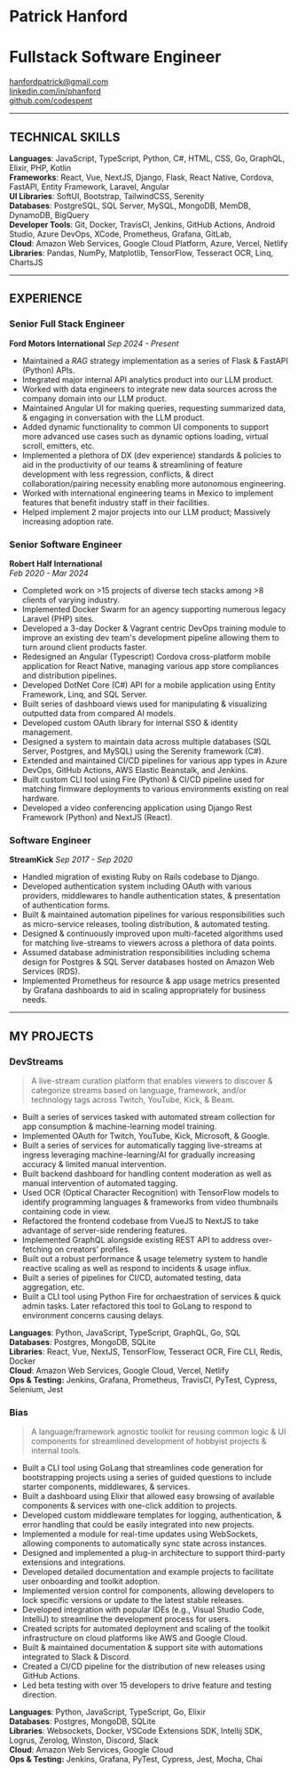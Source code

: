 # Patrick Hanford
# Fullstack Software Engineer


[hanfordpatrick@gmail.com](mailto:hanfordpatrick@gmail.com)  
[linkedin.com/in/phanford](https://linkedin.com/in/phanford)  
[github.com/codespent](https://github.com/codespent)

***

## TECHNICAL SKILLS

**Languages**: JavaScript, TypeScript, Python, C#, HTML, CSS, Go, GraphQL, Elixir, PHP, Kotlin \
**Frameworks**: React, Vue, NextJS, Django, Flask, React Native, Cordova, FastAPI, Entity Framework, Laravel, Angular \
**UI Libraries**: SoftUI, Bootstrap, TailwindCSS, Serenity \
**Databases**: PostgreSQL, SQL Server, MySQL, MongoDB, MemDB, DynamoDB, BigQuery \
**Developer Tools**: Git, Docker, TravisCI, Jenkins, GitHub Actions, Android Studio, Azure DevOps, 
    XCode, Prometheus, Grafana, GitLab,  \
**Cloud**: Amazon Web Services, Google Cloud Platform, Azure, Vercel, Netlify  \
**Libraries**: Pandas, NumPy, Matplotlib, TensorFlow, Tesseract OCR, Linq, ChartsJS

***

## EXPERIENCE
### Senior Full Stack Engineer
**Ford Motors International**
*Sep 2024 - Present*

- Maintained a *RAG* strategy implementation as a series of Flask & FastAPI (Python) APIs.
- Integrated major internal API analytics product into our LLM product.
- Worked with data engineers to integrate new data sources across the company domain into our LLM product.
- Maintained Angular UI for making queries, requesting summarized data, & engaging in conversation with the LLM product.
- Added dynamic functionality to common UI components to support more advanced use cases such as dynamic options loading, virtual scroll, emitters, etc.
- Implemented a plethora of DX (dev experience) standards & policies to aid in the productivity of our teams & streamlining of feature development with less regression, conflicts, & direct collaboration/pairing necessity enabling more autonomous engineering.
- Worked with international engineering teams in Mexico to implement features that benefit industry staff in their facilities.
- Helped implement 2 major projects into our LLM product; Massively increasing adoption rate.

### Senior Software Engineer
**Robert Half International**  
*Feb 2020 - Mar 2024*

- Completed work on >15 projects of diverse tech stacks among >8 clients of varying industry.
- Implemented Docker Swarm for an agency supporting numerous legacy Laravel (PHP) sites.
- Developed a 3-day Docker & Vagrant centric DevOps training module to improve an existing dev team's development pipeline allowing them to turn around client products faster.
- Redesigned an Angular (Typescript) Cordova cross-platform mobile application for React Native, managing various app store compliances and distribution pipelines.
- Developed DotNet Core (C#) API for a mobile application using Entity Framework, Linq, and SQL Server.
- Built series of dashboard views used for manipulating & visualizing outputted data from compared AI models.
- Developed custom OAuth library for internal SSO & identity management.
- Designed a system to maintain data across multiple databases (SQL Server, Postgres, and MySQL) using the Serenity framework (C#).
- Extended and maintained CI/CD pipelines for various app types in Azure DevOps, GitHub Actions, AWS Elastic Beanstalk, and Jenkins.
- Built custom CLI tool using Fire (Python) & CI/CD pipeline used for matching firmware deployments to various environments existing on real hardware.
- Developed a video conferencing application using Django Rest Framework (Python) and NextJS (React).

### Software Engineer
**StreamKick**
*Sep 2017 - Sep 2020*

- Handled migration of existing Ruby on Rails codebase to Django.
- Developed authentication system including OAuth with various providers, middlewares to handle authentication states, & presentation of authentication forms.
- Built & maintained automation pipelines for various responsibilities such as micro-service releases, tooling distribution, & automated testing.
- Designed & continuously improved upon multi-faceted algorithms used for matching live-streams to viewers across a plethora of data points.
- Assumed database administration responsibilities including schema design for Postgres & SQL Server databases hosted on Amazon Web Services (RDS).
- Implemented Prometheus for resource & app usage metrics presented by Grafana dashboards to aid in scaling appropriately for business needs.

***

## MY PROJECTS
### DevStreams

>A live-stream curation platform that enables viewers to discover & categorize streams based on language, framework, and/or technology tags across Twitch, YouTube, Kick, & Beam.

- Built a series of services tasked with automated stream collection for app consumption & machine-learning model training.
- Implemented OAuth for Twitch, YouTube, Kick, Microsoft, & Google.
- Built a series of services for automatically tagging live-streams at ingress leveraging machine-learning/AI for gradually increasing accuracy & limited manual intervention.
- Built backend dashboard for handling content moderation as well as manual intervention of automated tagging.
- Used OCR (Optical Character Recognition) with TensorFlow models to identify programming languages & frameworks from video thumbnails containing code in view.
- Refactored the frontend codebase from VueJS to NextJS to take advantage of server-side rendering features.
- Implemented GraphQL alongside existing REST API to address over-fetching on creators’ profiles.
- Built out a robust performance & usage telemetry system to handle reactive scaling as well as respond to incidents & usage influx.
- Built a series of pipelines for CI/CD, automated testing, data aggregation, etc.
- Built a CLI tool using Python Fire for orchaestration of services & quick admin tasks. Later refactored this tool to GoLang to respond to environment concerns causing delays.

**Languages**: Python, JavaScript, TypeScript, GraphQL, Go, SQL \
**Databases**: Postgres, MongoDB, SQLite \
**Libraries**: React, Vue, NextJS, TensorFlow, Tesseract OCR, Fire CLI, Redis, Docker  \
**Cloud**: Amazon Web Services, Google Cloud, Vercel, Netlify \
**Ops & Testing:** Jenkins, Grafana, Prometheus, TravisCI, PyTest, Cypress, Selenium, Jest

### Bias

> A language/framework agnostic toolkit for reusing common logic & UI components for streamlined development of hobbyist projects & internal tools.

- Built a CLI tool using GoLang that streamlines code generation for bootstrapping projects using a series of guided questions to include starter components, middlewares, & services.
- Built a dashboard using Elixir that allowed easy browsing of available components & services with one-click addition to projects.
- Developed custom middleware templates for logging, authentication, & error handling that could be easily integrated into new projects.
- Implemented a module for real-time updates using WebSockets, allowing components to automatically sync state across instances.
- Designed and implemented a plug-in architecture to support third-party extensions and integrations.
- Developed detailed documentation and example projects to facilitate user onboarding and toolkit adoption.
- Implemented version control for components, allowing developers to lock specific versions or update to the latest stable releases.
- Developed integration with popular IDEs (e.g., Visual Studio Code, IntelliJ) to streamline the development process for users.
- Created scripts for automated deployment and scaling of the toolkit infrastructure on cloud platforms like AWS and Google Cloud.
- Built & maintained documentation & support site with automations integrated to Slack & Discord.
- Created a CI/CD pipeline for the distribution of new releases using GitHub Actions.
- Led beta testing with over 15 developers to drive feature and testing direction.

**Languages**: Python, JavaScript, TypeScript, Go, Elixir \
**Databases**: Postgres, MongoDB, SQLite \
**Libraries**: Websockets, Docker, VSCode Extensions SDK, Intellij SDK, Logrus, Zerolog, Winston, Discord, Slack \
**Cloud**: Amazon Web Services, Google Cloud \
**Ops & Testing:** Jenkins, Grafana, PyTest, Cypress, Jest, Mocha, Chai
